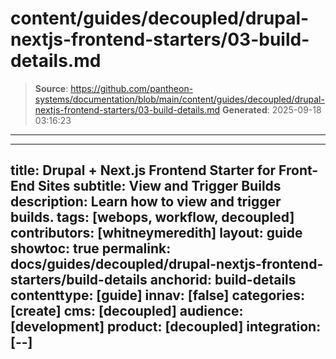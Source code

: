 # content/guides/decoupled/drupal-nextjs-frontend-starters/03-build-details.md

> **Source**: https://github.com/pantheon-systems/documentation/blob/main/content/guides/decoupled/drupal-nextjs-frontend-starters/03-build-details.md
> **Generated**: 2025-09-18 03:16:23

---

---
title: Drupal + Next.js Frontend Starter for Front-End Sites
subtitle: View and Trigger Builds
description: Learn how to view and trigger builds.
tags: [webops, workflow, decoupled]
contributors: [whitneymeredith]
layout: guide
showtoc: true
permalink: docs/guides/decoupled/drupal-nextjs-frontend-starters/build-details
anchorid: build-details
contenttype: [guide]
innav: [false]
categories: [create]
cms: [decoupled]
audience: [development]
product: [decoupled]
integration: [--]
---

<Partial file="decoupled-build-info.md" />